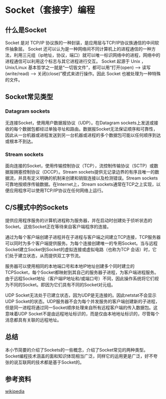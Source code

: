 # Socket（套接字）编程

## 什么是Socket

Socket 是对 TCP/IP 协议族的一种封装，是应用层与TCP/IP协议族通信的中间软件抽象层。
Socket 还可以认为是一种网络间不同计算机上的进程通信的一种方法，利用三元组（ip地址，协议，端口）就可以唯一标识网络中的进程，网络中的进程通信可以利用这个标志与其它进程进行交互。
Socket 起源于 Unix ，Unix/Linux 基本哲学之一就是“一切皆文件”，都可以用“打开(open) –> 读写(write/read) –> 关闭(close)”模式来进行操作。因此 Socket 也被处理为一种特殊的文件。

## Socket常见类型

### Datagram sockets

无连接Socket，使用用户数据报协议（UDP）。在Datagram sockets上发送或接收的每个数据包都经过单独寻址和路由。数据报Socket无法保证顺序和可靠性，因此从一台机器或进程发送到另一台机器或进程的多个数据包可能以任何顺序到达或根本不到达。

### Stream sockets

面向连接的Socket，使用传输控制协议（TCP），流控制传输协议（SCTP）或数据报拥塞控制协议（DCCP）。Stream sockets提供无记录边界的有序且唯一的数据流，并具有定义明确的机制来创建和销毁连接以及检测错误。Stream sockets可靠地按顺序传输数据。在Internet上，Stream sockets通常在TCP之上实现，以便应用程序可以使用TCP/IP协议在任何网络上运行。


## C/S模式中的Sockets

提供应用程序服务的计算机进程称为服务器，并在启动时创建处于侦听状态的Socket。这些Socket正在等待来自客户端程序的连接。

通过为每个客户端创建子进程并在子进程与客户端之间建立TCP连接，TCP服务器可以同时为多个客户端提供服务。为每个连接创建唯一的专用Socket。当与远程Socket建立Socket到Socket的虚拟连接或虚拟电路（也称为TCP 会话）时，它们处于建立状态，从而提供双工字节流。

服务器可以使用相同的本地端口号和本地IP地址创建多个同时建立的TCPSocket，每个Socket都映射到其自己的服务器子进程，为客户端进程服务。由于远程Socket地址（客户端IP地址和/或端口号）不同，因此操作系统将它们视为不同的Socket。即因为它们具有不同的Socket对元组。

UDP Socket无法处于已建立状态，因为UDP是无连接的。因此netstat不会显示UDP Socket的状态。UDP服务器不会为每个并发服务的客户端创建新的子进程，但是同一进程将通过同一Socket顺序处理来自所有远程客户端的传入数据包。这意味着UDP Socket不是由远程地址标识的，而是仅由本地地址标识的，尽管每个消息都具有关联的远程地址。


## 总结

本小节简要的介绍了Sockets的一些概念，介绍了Socket常见的两种类型。Socket编程技术涵盖的面和知识体现相当广泛，同样它的运用更是广泛，好不夸张的说互联网的技术都是基于Socket的。

## 参考资料

[wikipedia](https://en.wikipedia.org/wiki/Network_socket)